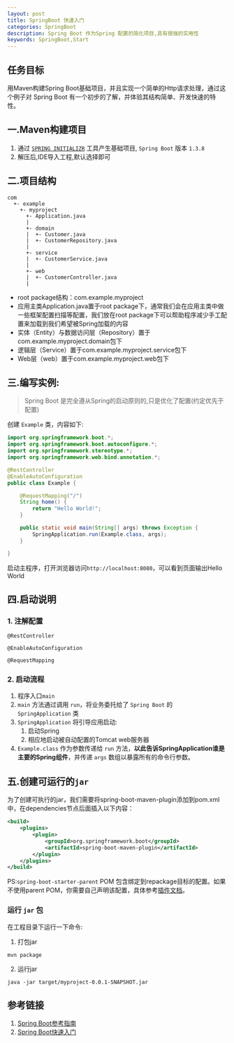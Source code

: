 ```yaml
---
layout: post
title: SpringBoot 快速入门
categories: SpringBoot
description: Spring Boot 作为Spring 配置的简化项目,具有很强的实用性
keywords: SpringBoot,Start
---
```


## 任务目标
用Maven构建Spring Boot基础项目，并且实现一个简单的Http请求处理，通过这个例子对 Spring Boot 有一个初步的了解，并体验其结构简单、开发快速的特性。

## 一.Maven构建项目
1. 通过 [`SPRING INITIALIZR`](http://start.spring.io/) 工具产生基础项目, `Spring Boot` 版本 `1.3.8`
2. 解压后,IDE导入工程,默认选择即可


## 二.项目结构

```
com
  +- example
    +- myproject
      +- Application.java
      |
      +- domain
      |  +- Customer.java
      |  +- CustomerRepository.java
      |
      +- service
      |  +- CustomerService.java
      |
      +- web
      |  +- CustomerController.java
      |
```

- root package结构：com.example.myproject
- 应用主类Application.java置于root package下，通常我们会在应用主类中做一些框架配置扫描等配置，我们放在root package下可以帮助程序减少手工配置来加载到我们希望被Spring加载的内容
- 实体（Entity）与数据访问层（Repository）置于com.example.myproject.domain包下
- 逻辑层（Service）置于com.example.myproject.service包下
- Web层（web）置于com.example.myproject.web包下

## 三.编写实例:
> Spring Boot 是完全遵从Spring的启动原则的,只是优化了配置(约定优先于配置)  

创建 `Example` 类，内容如下:

```java
import org.springframework.boot.*;
import org.springframework.boot.autoconfigure.*;
import org.springframework.stereotype.*;
import org.springframework.web.bind.annotation.*;

@RestController
@EnableAutoConfiguration
public class Example {

    @RequestMapping("/")
    String home() {
        return "Hello World!";
    }

    public static void main(String[] args) throws Exception {
        SpringApplication.run(Example.class, args);
    }

}
```

启动主程序，打开浏览器访问`http://localhost:8080`，可以看到页面输出Hello World
  

## 四.启动说明  

### 1. 注解配置

`@RestController`  

`@EnableAutoConfiguration`

`@RequestMapping`


### 2. 启动流程  

1. 程序入口`main`
2. `main` 方法通过调用 `run`，将业务委托给了 `Spring Boot` 的 `SpringApplication` 类
3. `SpringApplication` 将引导应用启动:
    1. 启动Spring
    2. 相应地启动被自动配置的Tomcat web服务器
4. `Example.class` 作为参数传递给 `run` 方法，**以此告诉SpringApplication谁是主要的Spring组件**，并传递 `args` 数组以暴露所有的命令行参数。

## 五.创建可运行的`jar`

为了创建可执行的jar，我们需要将spring-boot-maven-plugin添加到pom.xml中，在dependencies节点后面插入以下内容：

```xml
<build>
    <plugins>
        <plugin>
            <groupId>org.springframework.boot</groupId>
            <artifactId>spring-boot-maven-plugin</artifactId>
        </plugin>
    </plugins>
</build>
```


PS:`spring-boot-starter-parent` POM 包含绑定到repackage目标的<executions>配置。如果不使用parent POM，你需要自己声明该配置，具体参考[插件文档](http://docs.spring.io/spring-boot/docs/1.4.1.BUILD-SNAPSHOT/maven-plugin/usage.html)。

### 运行 `jar` 包 
在工程目录下运行一下命令:
1. 打包jar

```
mvn package
```

2. 运行jar

```
java -jar target/myproject-0.0.1-SNAPSHOT.jar
```

## 参考链接
1. [Spring Boot参考指南](https://qbgbook.gitbooks.io/spring-boot-reference-guide-zh/content/I.%20Spring%20Boot%20Documentation/3.%20First%20steps.html)
2. [Spring Boot快速入门](http://blog.didispace.com/spring-boot-learning-1/)